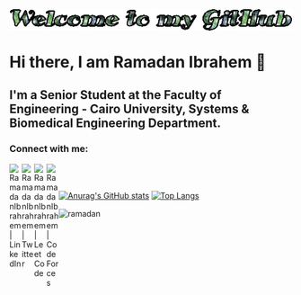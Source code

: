 <img align="center" alt="Welcome to my GitHub" src="github.gif">

<br>

# Hi there, I am Ramadan Ibrahem 👋

<!-- <p align="left"> <img src="https://komarev.com/ghpvc/?username=RamadanIbrahem98&label=Profile%20views&color=0e75b6&style=flat" alt="Ramadan" /> </p> -->

## I'm a Senior Student at the Faculty of Engineering - Cairo University, Systems & Biomedical Engineering Department.

### Connect with me:

[<img align="left" alt="RamadanIbrahem | LinkedIn" width="22px" src="https://cdn.jsdelivr.net/npm/simple-icons@v3/icons/linkedin.svg" />][linkedin]
[<img align="left" alt="RamadanIbrahem | Twitter" width="22px" src="https://cdn.jsdelivr.net/npm/simple-icons@v3/icons/twitter.svg" />][twitter]
[<img align="left" alt="RamadanIbrahem | LeetCode" width="22px" src="https://cdn.jsdelivr.net/npm/simple-icons@5.7.0/icons/leetcode.svg" />][leetcode]
[<img align="left" alt="RamadanIbrahem | CodeForces" width="22px" src="https://cdn.jsdelivr.net/npm/simple-icons@5.7.0/icons/codeforces.svg" />][codeforces]

<!-- [<img align="left" alt="RamadanIbrahem | Kaggle" width="22px" src="https://cdn.jsdelivr.net/npm/simple-icons@5.7.0/icons/kaggle.svg" />][kaggle] -->

<br>
<br>

<!-- ### Languages and Tools: -->

<!-- <img align="left" alt="Visual Studio Code" width="26px" src="https://raw.githubusercontent.com/github/explore/80688e429a7d4ef2fca1e82350fe8e3517d3494d/topics/visual-studio-code/visual-studio-code.png" />
<img align="left" alt="Python" width="26px" src="https://raw.githubusercontent.com/github/explore/80688e429a7d4ef2fca1e82350fe8e3517d3494d/topics/python/python.png" />
<img align="left" alt="Terminal" width="26px" src="https://raw.githubusercontent.com/github/explore/80688e429a7d4ef2fca1e82350fe8e3517d3494d/topics/terminal/terminal.png" />
<img align="left" alt="Git" width="26px" src="https://raw.githubusercontent.com/github/explore/80688e429a7d4ef2fca1e82350fe8e3517d3494d/topics/git/git.png" />
<img align="left" alt="GitHub" width="26px" src="https://raw.githubusercontent.com/github/explore/78df643247d429f6cc873026c0622819ad797942/topics/github/github.png" /> -->
<!-- <img align="left" alt="HTML5" width="26px" src="https://raw.githubusercontent.com/github/explore/80688e429a7d4ef2fca1e82350fe8e3517d3494d/topics/html/html.png" />
<img align="left" alt="CSS3" width="26px" src="https://raw.githubusercontent.com/github/explore/80688e429a7d4ef2fca1e82350fe8e3517d3494d/topics/css/css.png" /> -->
<!-- <img align="left" alt="JavaScript" width="26px" src="https://raw.githubusercontent.com/github/explore/80688e429a7d4ef2fca1e82350fe8e3517d3494d/topics/javascript/javascript.png" />
<img align="left" alt="Node.js" width="26px" src="https://raw.githubusercontent.com/github/explore/80688e429a7d4ef2fca1e82350fe8e3517d3494d/topics/nodejs/nodejs.png" />
<img align="left" alt="SQL" width="26px" src="https://raw.githubusercontent.com/github/explore/80688e429a7d4ef2fca1e82350fe8e3517d3494d/topics/sql/sql.png" />
<img align="left" alt="MySQL" width="26px" src="https://raw.githubusercontent.com/github/explore/80688e429a7d4ef2fca1e82350fe8e3517d3494d/topics/mysql/mysql.png" />
<img align="left" alt="MongoDB" width="26px" src="https://raw.githubusercontent.com/github/explore/80688e429a7d4ef2fca1e82350fe8e3517d3494d/topics/mongodb/mongodb.png" />
<img align="left" alt="Flask" width="26px" src="https://raw.githubusercontent.com/github/explore/80688e429a7d4ef2fca1e82350fe8e3517d3494d/topics/flask/flask.png" />
<img align="left" alt="CPP" width="26px" src="https://raw.githubusercontent.com/github/explore/80688e429a7d4ef2fca1e82350fe8e3517d3494d/topics/cpp/cpp.png" />
<img align="left" alt="JAVA" width="26px" src="https://raw.githubusercontent.com/github/explore/80688e429a7d4ef2fca1e82350fe8e3517d3494d/topics/java/java.png" /> -->

[linkedin]: https://linkedin.com/in/ramadanibrahem
[twitter]: https://twitter.com/RmadanIbrahem
[leetcode]: https://leetcode.com/Ramadan98/
[codeforces]: https://codeforces.com/profile/Ramadan98

<!-- [kaggle]: https://www.kaggle.com/ramadanhegazy -->

<!-- <br><br> -->

<!-- ### :zap: GitHub Status -->

<!-- <br> -->

[![Anurag's GitHub stats](https://github-readme-stats.vercel.app/api?username=RamadanIbrahem98&show_icons=true&theme=react)](https://github.com/anuraghazra/github-readme-stats)
[![Top Langs](https://github-readme-stats.vercel.app/api/top-langs/?username=RamadanIbrahem98&exclude_repo=statistics-cc-hypothesis-testing,sound-equalizer&hide=html&layout=compact&theme=react&langs_count=10)](https://github.com/anuraghazra/github-readme-stats)

<!-- <img align="center" src="https://"alt="ramadan's GitHub Stats" src="https://github-readme-stats.vercel.app/api?username=RamadanIbrahem98&show_icons=true" /> -->

<!-- <br><br><br><br> -->

<!-- <img align="center" alt="ramadan's GitHub Most Used Programming Languages" src="https://github-readme-stats.vercel.app/api/top-langs/?username=RamadanIbrahem98&layout=compact&hide=html,jupyter notebook,dart,less,scss,css&langs_count=5&theme=react" /> -->

<p><img align="center" src="https://github-readme-streak-stats.herokuapp.com/?user=RamadanIbrahem98&theme=react" alt="ramadan" /></p>
